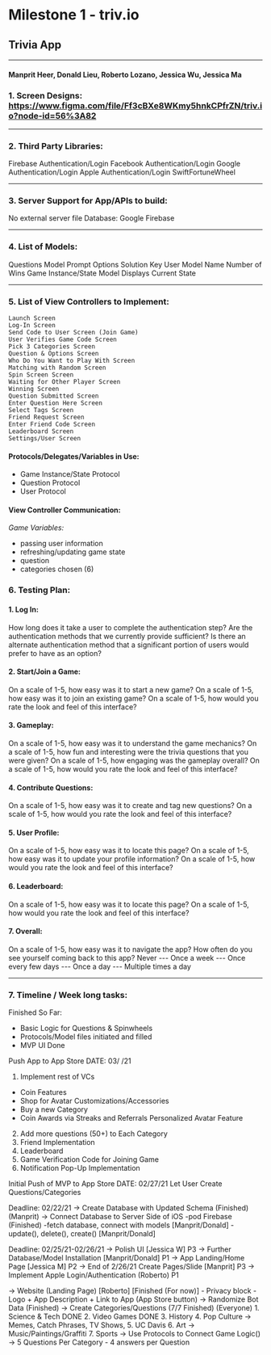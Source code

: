 # Milestone 1 - triv.io 
## Trivia App 
____________________________________________
#### Manprit Heer, Donald Lieu, Roberto Lozano, Jessica Wu, Jessica Ma

### 1. Screen Designs: https://www.figma.com/file/Ff3cBXe8WKmy5hnkCPfrZN/triv.io?node-id=56%3A82
____________________________________________________

### 2. Third Party Libraries: 
Firebase Authentication/Login
Facebook Authentication/Login
Google Authentication/Login
Apple Authentication/Login
SwiftFortuneWheel
____________________________________________________

### 3. Server Support for App/APIs to build: 
No external server file 
Database: Google Firebase 
____________________________________________________

### 4. List of Models: 
Questions Model 
Prompt
Options
Solution Key
User Model
Name
Number of Wins
Game Instance/State Model
Displays Current State
____________________________________________________

### 5. List of View Controllers to Implement: 
	Launch Screen
	Log-In Screen
	Send Code to User Screen (Join Game)
	User Verifies Game Code Screen
	Pick 3 Categories Screen 
	Question & Options Screen
	Who Do You Want to Play With Screen
	Matching with Random Screen
	Spin Screen Screen
	Waiting for Other Player Screen
	Winning Screen 
	Question Submitted Screen
	Enter Question Here Screen
	Select Tags Screen
	Friend Request Screen
	Enter Friend Code Screen
	Leaderboard Screen
	Settings/User Screen

#### Protocols/Delegates/Variables in Use: 
* Game Instance/State Protocol
* Question Protocol
* User Protocol

#### View Controller Communication: 
*Game Variables:*
* passing user information
* refreshing/updating game state 
* question 
* categories chosen (6) 
### 6. Testing Plan:
#### 1. Log In:
How long does it take a user to complete the authentication step?
Are the authentication methods that we currently provide sufficient? Is there an alternate authentication method that a significant portion of users would prefer to have as an option?

#### 2. Start/Join a Game:
On a scale of 1-5, how easy was it to start a new game?
On a scale of 1-5, how easy was it to join an existing game?
On a scale of 1-5, how would you rate the look and feel of this interface?

#### 3. Gameplay:
On a scale of 1-5, how easy was it to understand the game mechanics?
On a scale of 1-5, how fun and interesting were the trivia questions that you were given?
On a scale of 1-5, how engaging was the gameplay overall?
On a scale of 1-5, how would you rate the look and feel of this interface?

#### 4. Contribute Questions:
On a scale of 1-5, how easy was it to create and tag new questions?
On a scale of 1-5, how would you rate the look and feel of this interface?

#### 5. User Profile:
On a scale of 1-5, how easy was it to locate this page?
On a scale of 1-5, how easy was it to update your profile information?
On a scale of 1-5, how would you rate the look and feel of this interface?

#### 6. Leaderboard:
On a scale of 1-5, how easy was it to locate this page?
On a scale of 1-5, how would you rate the look and feel of this interface?

#### 7. Overall:
On a scale of 1-5, how easy was it to navigate the app?
How often do you see yourself coming back to this app? Never --- Once a week --- Once every few days --- Once a day --- Multiple times a day

____________________________________________________

### 7. Timeline / Week long tasks: 
Finished So Far:
* Basic Logic for Questions & Spinwheels
* Protocols/Model files initiated and filled 
* MVP UI Done 

Push App to App Store DATE: 03/  /21
1. Implement rest of VCs
* Coin Features
* Shop for Avatar Customizations/Accessories
* Buy a new Category
* Coin Awards via Streaks and Referrals 
	Personalized Avatar Feature 
2. Add more questions (50+) to Each Category 
3. Friend Implementation
4. Leaderboard 
5. Game Verification Code for Joining Game
6. Notification Pop-Up Implementation


Initial Push of MVP to App Store DATE: 02/27/21
Let User Create Questions/Categories

Deadline: 02/22/21
→ Create Database with Updated Schema (Finished) (Manprit)
→ Connect Database to Server Side of iOS 
	-pod Firebase (Finished)
	-fetch database, connect with models [Manprit/Donald]
	-update(), delete(), create() [Manprit/Donald]





Deadline: 02/25/21-02/26/21
→ Polish UI [Jessica W] P3
→ Further Database/Model Installation [Manprit/Donald] P1
→ App Landing/Home Page [Jessica M] P2
→ End of 2/26/21 Create Pages/Slide [Manprit] P3
→ Implement Apple Login/Authentication (Roberto) P1

→ Website (Landing Page) [Roberto] [Finished (For now)]
	- Privacy block 
	-Logo + App Description + Link to App (App Store button) 
→ Randomize Bot Data (Finished) 
→ Create Categories/Questions (7/7 Finished) (Everyone)
	1. Science & Tech DONE
	2. Video Games DONE
	3. History
	4. Pop Culture → Memes,  Catch Phrases, TV Shows, 
	5. UC Davis
	6. Art → Music/Paintings/Graffiti 
	7. Sports
→ Use Protocols to Connect Game Logic()
→ 5 Questions Per Category 
	- 4 answers per Question

